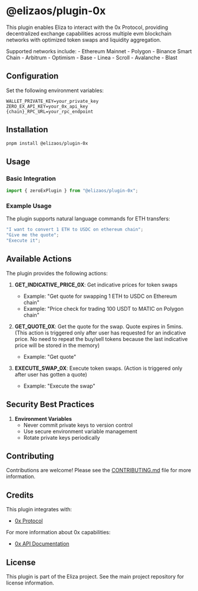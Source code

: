 # @elizaos/plugin-0x

This plugin enables Eliza to interact with the 0x Protocol, providing decentralized exchange capabilities across multiple evm blockchain networks with optimized token swaps and liquidity aggregation.

Supported networks include:
    - Ethereum Mainnet
    - Polygon
    - Binance Smart Chain
    - Arbitrum
    - Optimism
    - Base
    - Linea
    - Scroll
    - Avalanche
    - Blast

## Configuration

Set the following environment variables:

```env
WALLET_PRIVATE_KEY=your_private_key
ZERO_EX_API_KEY=your_0x_api_key
{chain}_RPC_URL=your_rpc_endpoint
```

## Installation

```bash
pnpm install @elizaos/plugin-0x
```

## Usage

### Basic Integration

```typescript
import { zeroExPlugin } from "@elizaos/plugin-0x";
```

### Example Usage

The plugin supports natural language commands for ETH transfers:

```typescript
"I want to convert 1 ETH to USDC on ethereum chain";
"Give me the quote";
"Execute it";
```

## Available Actions

The plugin provides the following actions:

1. **GET_INDICATIVE_PRICE_0X**: Get indicative prices for token swaps
    - Example: "Get quote for swapping 1 ETH to USDC on Ethereum chain"
    - Example: "Price check for trading 100 USDT to MATIC on Polygon chain"

2. **GET_QUOTE_0X**: Get the quote for the swap. Quote expires in 5mins. (This action is triggered only after user has requested for an indicative price. No need to repeat the buy/sell tokens because the last indicative price will be stored in the memory)
    - Example: "Get quote"

3. **EXECUTE_SWAP_0X**: Execute token swaps. (Action is triggered only after user has gotten a quote)
    - Example: "Execute the swap"

## Security Best Practices

1. **Environment Variables**
    - Never commit private keys to version control
    - Use secure environment variable management
    - Rotate private keys periodically

## Contributing

Contributions are welcome! Please see the [CONTRIBUTING.md](CONTRIBUTING.md) file for more information.

## Credits

This plugin integrates with:
- [0x Protocol](https://0x.org/)

For more information about 0x capabilities:
- [0x API Documentation](https://0x.org/docs/api)

## License

This plugin is part of the Eliza project. See the main project repository for license information.